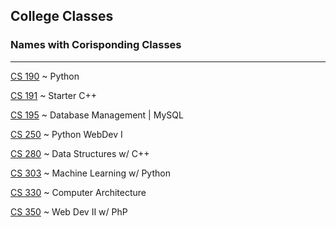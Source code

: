 ## College Classes

### Names with Corisponding Classes
---
[CS 190](https://github.com/PatRakowicz/College-CS/tree/main/CS-190) ~ Python
    
[CS 191](https://github.com/PatRakowicz/College-CS/tree/main/CS-191) ~ Starter C++
    
[CS 195](https://github.com/PatRakowicz/College-CS/tree/main/CS-195) ~ Database Management | MySQL
    
[CS 250](https://github.com/PatRakowicz/College-CS/tree/main/CS-250) ~ Python WebDev I
    
[CS 280](https://github.com/PatRakowicz/College-CS/tree/main/CS-280) ~ Data Structures w/ C++
    
[CS 303](https://github.com/PatRakowicz/College-CS/tree/main/CS-303) ~ Machine Learning w/ Python

[CS 330](https://github.com/PatRakowicz/College-CS/tree/main/CS-330) ~ Computer Architecture
    
[CS 350](https://github.com/PatRakowicz/College-CS/tree/main/CS-350) ~ Web Dev II w/ PhP

